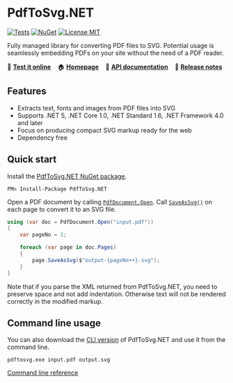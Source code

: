 # PdfToSvg.NET

[![Tests](https://img.shields.io/github/actions/workflow/status/dmester/pdftosvg.net/build.yml?branch=master&style=flat-square)](https://github.com/dmester/pdftosvg.net/actions)
[![NuGet](https://img.shields.io/nuget/vpre/PdfToSvg.NET?style=flat-square)](https://www.nuget.org/packages/PdfToSvg.NET/)
[![License MIT](https://img.shields.io/badge/license-MIT-blue.svg?style=flat-square)](https://github.com/dmester/pdftosvg.net/blob/master/LICENSE)

Fully managed library for converting PDF files to SVG. Potential usage is seamlessly embedding PDFs on your site without the need of a PDF reader.

🚀 [**Test it online**](https://pdftosvg.net/) &nbsp;&nbsp;
🏠 [**Homepage**](https://pdftosvg.net/) &nbsp;&nbsp;
📖 [**API documentation**](https://pdftosvg.net/api/) &nbsp;&nbsp;
📜 [**Release notes**](https://github.com/dmester/pdftosvg.net/releases)

## Features

* Extracts text, fonts and images from PDF files into SVG
* Supports .NET 5, .NET Core 1.0, .NET Standard 1.6, .NET Framework 4.0 and later
* Focus on producing compact SVG markup ready for the web
* Dependency free

## Quick start
Install the [PdfToSvg.NET NuGet package](https://www.nuget.org/packages/PdfToSvg.NET/).

```
PM> Install-Package PdfToSvg.NET
```

Open a PDF document by calling [`PdfDocument.Open`](https://pdftosvg.net/api/M_PdfToSvg_PdfDocument_Open_1). Call [`SaveAsSvg()`](https://pdftosvg.net/api/M_PdfToSvg_PdfPage_SaveAsSvg_1) on each page to convert it to an SVG file.

```csharp
using (var doc = PdfDocument.Open("input.pdf"))
{
    var pageNo = 1;

    foreach (var page in doc.Pages)
    {
        page.SaveAsSvg($"output-{pageNo++}.svg");
    }
}
```

Note that if you parse the XML returned from PdfToSvg.NET, you need to preserve space and not add indentation.
Otherwise text will not be rendered correctly in the modified markup.

## Command line usage

You can also download the [CLI version](https://github.com/dmester/pdftosvg.net/releases/latest/download/pdftosvg.exe) of PdfToSvg.NET and use it from the command line.

```
pdftosvg.exe input.pdf output.svg
```

[Command line reference](https://github.com/dmester/pdftosvg.net/blob/master/docs/command-line-usage.md)
